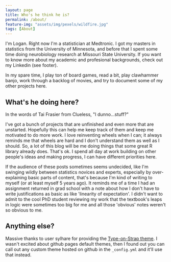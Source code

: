 ```yaml
---
layout: page
title: Who's he think he is?
permalink: /about/
feature-img: "assets/img/pexels/wildfire.jpg"
tags: [About]
---
```


I'm Logan. Right now I'm a statistician at Medtronic. I got my masters in statistics from the University of Minnesota, and before that I spent some time doing neurobiology research at Missouri State University. If you want to know more about my academic and profesional backgrounds, check out my Linkedin (see footer).

In my spare time, I play ton of board games, read a bit, play clawhammer banjo, work through a backlog of movies, and try to document some of my other projects here.

## What's he doing here?

In the words of Tai Frasier from Clueless, "I dunno...stuff?"

I've got a bunch of projects that are unfinished and even more that are unstarted. Hopefully this can help me keep track of them and keep me motivated to do more work. I love reinventing wheels when I can; it always reminds me that wheels are hard and I don't understand them as well as I should. So, a lot of this blog will be me doing things that some great R library already does. That's ok. I spend all day at work building on other people's ideas and making progress, I can have different priorities here.

If the audience of these posts sometimes seems undecided, like I'm swinging wildly between statistics novices and experts, especially by over-explaining basic parts of content, that's because I'm kind of writing to myself (or at least myself 5 years ago). It reminds me of a time I had an assignment returned in grad school with a note about how I don't have to write justifications as basic as like 'linearity of expectation'. I didn't want to admit to the cool PhD student reviewing my work that the textbook's leaps in logic were sometimes too big for me and all those 'obvious' notes weren't so obvious to me.
 
## Anything else?

Massive thanks to user sylhare for providing the [Type-on-Strap theme](https://github.io/sylhare/Type-on-Strap). I wasn't excited about github pages default themes, then I found out you can call out any custom theme hosted on github in the `_config.yml` and it'll use that instead.